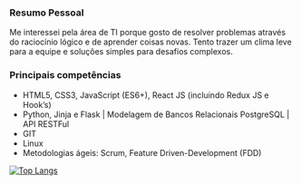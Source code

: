 ### Resumo Pessoal

Me interessei pela área de TI porque gosto de resolver problemas através do raciocínio lógico e de aprender coisas novas. Tento trazer um clima leve para a equipe e soluções simples para desafios complexos.

### Principais competências

- HTML5, CSS3, JavaScript (ES6+), React JS (incluindo Redux JS e Hook’s)
- Python, Jinja e Flask | Modelagem de Bancos Relacionais PostgreSQL | API RESTFul
- GIT
- Linux
- Metodologias ágeis:  Scrum, Feature Driven-Development (FDD)

[![Top Langs](https://github-readme-stats.vercel.app/api/top-langs/?username=viniciusac92&layout=compact)](https://github.com/viniciusac92/github-readme-stats)





<!--
**viniciusac92/viniciusac92** is a ✨ _special_ ✨ repository because its `README.md` (this file) appears on your GitHub profile.

Here are some ideas to get you started:

- 🔭 I’m currently working on ...
- 🌱 I’m currently learning ...
- 👯 I’m looking to collaborate on ...
- 🤔 I’m looking for help with ...
- 💬 Ask me about ...
- 📫 How to reach me: ...
- 😄 Pronouns: ...
- ⚡ Fun fact: ...
-->
